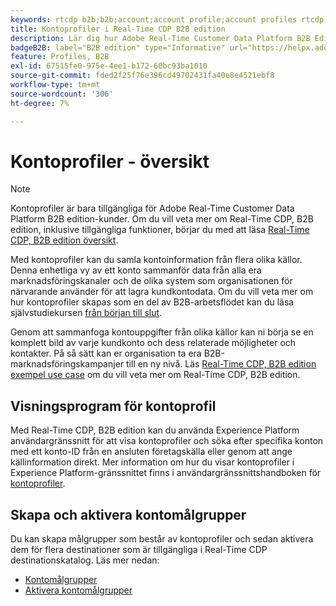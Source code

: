 ```yaml
---
keywords: rtcdp b2b;b2b;account;account profile;account profiles rtcdp;real-time customer data platform;
title: Kontoprofiler i Real-Time CDP B2B edition
description: Lär dig hur Adobe Real-Time Customer Data Platform B2B Edition gör det möjligt att sammanställa kontouppgifter från olika källor med hjälp av kontoprofiler.
badgeB2B: label="B2B edition" type="Informative" url="https://helpx.adobe.com/se/legal/product-descriptions/real-time-customer-data-platform-b2b-edition-prime-and-ultimate-packages.html newtab=true"
feature: Profiles, B2B
exl-id: 67515fe0-975e-4ee1-b172-60bc93ba1010
source-git-commit: fded2f25f76e396cd49702431fa40e8e4521ebf8
workflow-type: tm+mt
source-wordcount: '306'
ht-degree: 7%

---
```


# Kontoprofiler - översikt

>[!NOTE]
>
>Kontoprofiler är bara tillgängliga för Adobe Real-Time Customer Data Platform B2B edition-kunder. Om du vill veta mer om Real-Time CDP, B2B edition, inklusive tillgängliga funktioner, börjar du med att läsa [Real-Time CDP, B2B edition översikt](../b2b-overview.md).

Med kontoprofiler kan du samla kontoinformation från flera olika källor. Denna enhetliga vy av ett konto sammanför data från alla era marknadsföringskanaler och de olika system som organisationen för närvarande använder för att lagra kundkontodata. Om du vill veta mer om hur kontoprofiler skapas som en del av B2B-arbetsflödet kan du läsa självstudiekursen [från början till slut](../b2b-tutorial.md).

Genom att sammanfoga kontouppgifter från olika källor kan ni börja se en komplett bild av varje kundkonto och dess relaterade möjligheter och kontakter. På så sätt kan er organisation ta era B2B-marknadsföringskampanjer till en ny nivå. Läs [Real-Time CDP, B2B edition exempel use case](../b2b-use-case.md) om du vill veta mer om Real-Time CDP, B2B edition.

## Visningsprogram för kontoprofil

Med Real-Time CDP, B2B edition kan du använda Experience Platform användargränssnitt för att visa kontoprofiler och söka efter specifika konton med ett konto-ID från en ansluten företagskälla eller genom att ange källinformation direkt. Mer information om hur du visar kontoprofiler i Experience Platform-gränssnittet finns i användargränssnittshandboken för [kontoprofiler](account-profile-ui-guide.md).

## Skapa och aktivera kontomålgrupper

Du kan skapa målgrupper som består av kontoprofiler och sedan aktivera dem för flera destinationer som är tillgängliga i Real-Time CDP destinationskatalog. Läs mer nedan:

* [Kontomålgrupper](/help/segmentation/types/account-audiences.md)
* [Aktivera kontomålgrupper](/help/destinations/ui/activate-account-audiences.md)
